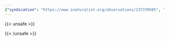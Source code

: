 ```yaml
---
{"syndication": "https://www.inaturalist.org/observations/137378505", "date": "2022-10-02T15:40:22-04:00", "taxon": {"name": "Centaurea jacea", "common_name": "Brown Knapweed"}, "quality_grade": "needs_id", "identifications_most_agree": false, "species_guess": "Brown Knapweed", "identifications_most_disagree": false, "captive": false, "project_ids": [4034], "community_taxon_id": null, "geojson": {"type": "Point", "coordinates": [-75.2068819444, 43.1109336111]}, "owners_identification_from_vision": true, "identifications_count": 0, "obscured": false, "num_identification_agreements": 0, "num_identification_disagreements": 0, "place_guess": "Utica, NY, USA", "photos": [{"id": 234621112, "license_code": "cc-by-nc", "original_dimensions": {"width": 1536, "height": 2048}, "url": "https://inaturalist-open-data.s3.amazonaws.com/photos/234621112/square.jpeg", "attribution": "(c) Brandon Rozek, all rights reserved", "flags": []}]}
---
```

{{< unsafe >}}

{{< /unsafe >}}
